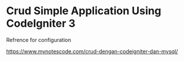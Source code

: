 # Crud Simple Application Using CodeIgniter 3

Refrence for configuration

https://www.mynotescode.com/crud-dengan-codeigniter-dan-mysql/